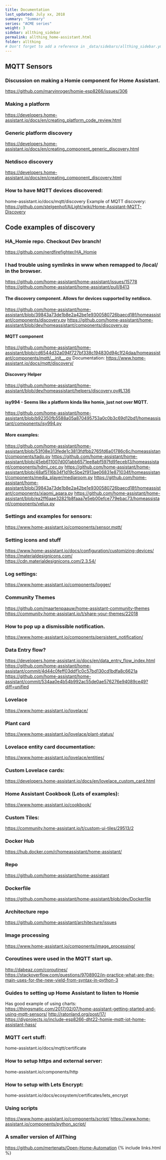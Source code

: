 ```yaml
---
title: Documentation 
last_updated: July xx, 2018
summary: "Summary"
series: "ACME series"
weight: 3
sidebar: allthing_sidebar
permalink: allthing_home-assistant.html
folder: allthing
# Don't forget to add a reference in _data/sidebars/allthing_sidebar.yml and/or _data/topnav.yml 
---
```


## MQTT Sensors

### Discussion on making a Homie component for Home Assistant.
https://github.com/marvinroger/homie-esp8266/issues/306

### Making a platform
https://developers.home-assistant.io/docs/en/creating_platform_code_review.html

### Generic platform discovery
https://developers.home-assistant.io/docs/en/creating_component_generic_discovery.html

### Netdisco discovery
https://developers.home-assistant.io/docs/en/creating_component_discovery.html

### How to have MQTT devices discovered:
home-assistant.io/docs/mqtt/discovery
Example of MQTT discovery: https://github.com/stelgenhof/AiLight/wiki/Home-Assistant-MQTT-Discovery

## Code examples of discovery

### HA_Homie repo. Checkout Dev branch!
https://github.com/nerdfirefighter/HA_Homie

### I had trouble using symlinks in www when remapped to /local/ in the browser. 
https://github.com/home-assistant/home-assistant/issues/15778
https://github.com/home-assistant/home-assistant/pull/8413

#### The discovery component. Allows for devices supported by netdisco.
https://github.com/home-assistant/home-assistant/blob/39843a73de1b8e2a42be1e9300580726baecd18f/homeassistant/components/discovery.py
https://github.com/home-assistant/home-assistant/blob/dev/homeassistant/components/discovery.py

#### MQTT component
https://github.com/home-assistant/home-assistant/blob/cd6544d32a094f727bf338c194830d94c1f24daa/homeassistant/components/mqtt/__init__.py
Documentation: https://www.home-assistant.io/docs/mqtt/discovery/

#### Discovery Helper
https://github.com/home-assistant/home-assistant/blob/dev/homeassistant/helpers/discovery.py#L136

#### isy994 - Seems like a platform kinda like homie, just not over MQTT.
https://github.com/home-assistant/home-assistant/blob/b92350fb5588a05a870495753a0c0b3c69d12bd1/homeassistant/components/isy994.py

#### More examples:
https://github.com/home-assistant/home-assistant/blob/53f08e313fede1c3813fdfbb2765fd6a01786c6c/homeassistant/components/tado.py
https://github.com/home-assistant/home-assistant/blob/45eb611007d001abb6571ee8abf597fd91eceb13/homeassistant/components/hdmi_cec.py
https://github.com/home-assistant/home-assistant/blob/48af5116b34f1d19c5be2f913ae06831e871034f/homeassistant/components/media_player/mediaroom.py
https://github.com/home-assistant/home-assistant/blob/39843a73de1b8e2a42be1e9300580726baecd18f/homeassistant/components/xiaomi_aqara.py
https://github.com/home-assistant/home-assistant/blob/ea2ff6aae32821b8faaa7e5eb00efce779ebac73/homeassistant/components/velux.py

### Settings and examples for sensors:    
https://www.home-assistant.io/components/sensor.mqtt/

### Setting icons and stuff 
https://www.home-assistant.io/docs/configuration/customizing-devices/
https://materialdesignicons.com/
https://cdn.materialdesignicons.com/2.3.54/

### Log settings:
https://www.home-assistant.io/components/logger/

### Community Themes
https://github.com/maartenpaauw/home-assistant-community-themes
https://community.home-assistant.io/t/share-your-themes/22018

### How to pop up a dismissible notification. 
https://www.home-assistant.io/components/persistent_notification/

### Data Entry flow?
https://developers.home-assistant.io/docs/en/data_entry_flow_index.html
https://github.com/home-assistant/home-assistant/commit/4d44c0feff03ddf1c0c57bd130cd1bdfa8c6621a
https://github.com/home-assistant/home-assistant/commit/534aa0e4b54b992ac55de0ae576276e94089ce49?diff=unified

### Lovelace
https://www.home-assistant.io/lovelace/

### Plant card
https://www.home-assistant.io/lovelace/plant-status/ 

### Lovelace entity card documentation:
https://www.home-assistant.io/lovelace/entities/

### Custom Lovelace cards:
https://developers.home-assistant.io/docs/en/lovelace_custom_card.html

### Home Assistant Cookbook (Lots of examples):
https://www.home-assistant.io/cookbook/

### Custom Tiles:
https://community.home-assistant.io/t/custom-ui-tiles/29513/2

### Docker Hub
https://hub.docker.com/r/homeassistant/home-assistant/
### Repo
https://github.com/home-assistant/home-assistant
### Dockerfile
https://github.com/home-assistant/home-assistant/blob/dev/Dockerfile
### Architecture repo
https://github.com/home-assistant/architecture/issues

### Image processing
https://www.home-assistant.io/components/image_processing/

### Coroutines were used in the MQTT start up. 
http://dabeaz.com/coroutines/
https://stackoverflow.com/questions/9708902/in-practice-what-are-the-main-uses-for-the-new-yield-from-syntax-in-python-3

### Guides to setting up Home Assistant to listen to Homie
Has good example of using charts: https://thingsmatic.com/2017/02/07/home-assistant-getting-started-and-using-mqtt-sensors/
http://ratonland.org/post/17/
https://diyprojects.io/include-esp8266-dht22-homie-mqtt-iot-home-assistant-hass/

### MQTT cert stuff:
home-assistant.io/docs/mqtt/certificate

### How to setup https and external server:
home-assistant.io/components/http

### How to setup with Lets Encrypt:
home-assistant.io/docs/ecosystem/certificates/lets_encrypt

### Using scripts
https://www.home-assistant.io/components/script/
https://www.home-assistant.io/components/python_script/

### A smaller version of AllThing
https://github.com/mertenats/Open-Home-Automation
{% include links.html %}
